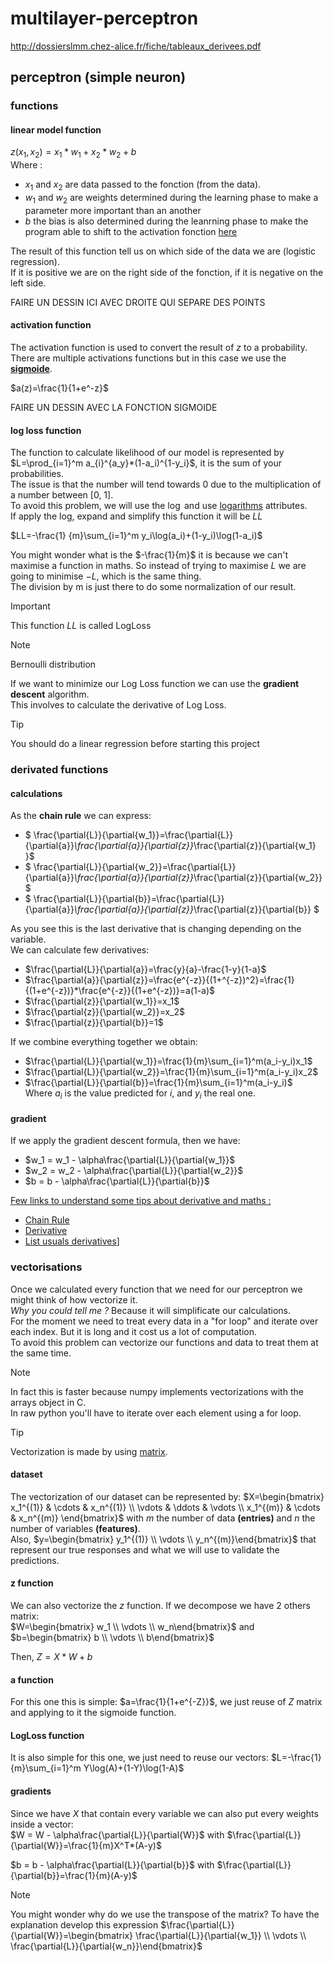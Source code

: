 # multilayer-perceptron
http://dossierslmm.chez-alice.fr/fiche/tableaux_derivees.pdf


## perceptron (simple neuron)

### functions

#### linear model function
$z(x_1, x_2)=x_1*w_1 + x_2*w_2 + b$  
Where :
- $x_1$ and $x_2$ are data passed to the fonction (from the data).  
- $w_1$ and $w_2$ are weights determined during the learning phase to make a parameter more important than an another
- $b$ the bias is also determined during the leanrning phase to make the program able to shift to the activation fonction [here](https://stackoverflow.com/questions/2480650/what-is-the-role-of-the-bias-in-neural-networks)  

The result of this function tell us on which side of the data we are (logistic regression).  
If it is positive we are on the right side of the fonction, if it is negative on the left side.  

FAIRE UN DESSIN ICI AVEC DROITE QUI SEPARE DES POINTS

#### activation function
The activation function is used to convert the result of $z$ to a probability.  
There are multiple activations functions but in this case we use the [**sigmoide**](https://en.wikipedia.org/wiki/Sigmoid_function).  

$a(z)=\frac{1}{1+e^-z}$  

FAIRE UN DESSIN AVEC LA FONCTION SIGMOIDE

#### log loss function
The function to calculate likelihood of our model is represented by $L=\prod_{i=1}^m a_{i}^{a_y}*(1-a_i)^{1-y_i}$, it is the sum of your probabilities.  
The issue is that the number will tend towards 0 due to the multiplication of a number between [0, 1].  
To avoid this problem, we will use the $\log$ and use [logarithms](https://en.wikipedia.org/wiki/Logarithm) attributes.  
If apply the log, expand and simplify this function it will be $LL$

$LL=-\frac{1} {m}\sum_{i=1}^m y_i\log(a_i)+(1-y_i)\log(1-a_i)$

You might wonder what is the $-\frac{1}{m}$ it is because we can't maximise a function in maths. So instead of trying to maximise $L$ we are going to minimise $-L$, which is the same thing.  
The division by m is just there to do some normalization of our result.  

> [!IMPORTANT]
> This function $LL$ is called LogLoss

> [!NOTE]
> Bernoulli distribution

If we want to minimize our Log Loss function we can use the **gradient descent** algorithm.  
This involves to calculate the derivative of Log Loss.

> [!TIP]
> You should do a linear regression before starting this project

### derivated functions

#### calculations
As the **chain rule** we can express:  
- $ \frac{\partial{L}}{\partial{w_1}}=\frac{\partial{L}}{\partial{a}}*\frac{\partial{a}}{\partial{z}}*\frac{\partial{z}}{\partial{w_1} }$  
- $ \frac{\partial{L}}{\partial{w_2}}=\frac{\partial{L}}{\partial{a}}*\frac{\partial{a}}{\partial{z}}*\frac{\partial{z}}{\partial{w_2}} $  
- $ \frac{\partial{L}}{\partial{b}}=\frac{\partial{L}}{\partial{a}}*\frac{\partial{a}}{\partial{z}}*\frac{\partial{z}}{\partial{b}} $  

As you see this is the last derivative that is changing depending on the variable.  
We can calculate few derivatives:  
- $\frac{\partial{L}}{\partial{a}}=\frac{y}{a}-\frac{1-y}{1-a}$
- $\frac{\partial{a}}{\partial{z}}=\frac{e^{-z}}{(1+^{-z})^2}=\frac{1}{(1+e^{-z})}*\frac{e^{-z}}{(1+e^{-z})}=a(1-a)$
- $\frac{\partial{z}}{\partial{w_1}}=x_1$
- $\frac{\partial{z}}{\partial{w_2}}=x_2$
- $\frac{\partial{z}}{\partial{b}}=1$

If we combine everything together we obtain:  
- $\frac{\partial{L}}{\partial{w_1}}=\frac{1}{m}\sum_{i=1}^m(a_i-y_i)x_1$
- $\frac{\partial{L}}{\partial{w_2}}=\frac{1}{m}\sum_{i=1}^m(a_i-y_i)x_2$
- $\frac{\partial{L}}{\partial{b}}=\frac{1}{m}\sum_{i=1}^m(a_i-y_i)$  
Where $a_i$ is the value predicted for $i$, and $y_i$ the real one.  

#### gradient
If we apply the gradient descent formula, then we have:  
- $w_1 = w_1 - \alpha\frac{\partial{L}}{\partial{w_1}}$  
- $w_2 = w_2 - \alpha\frac{\partial{L}}{\partial{w_2}}$  
- $b = b - \alpha\frac{\partial{L}}{\partial{b}}$  

<ins>Few links to understand some tips about derivative and maths :</ins>
- [Chain Rule](https://en.wikipedia.org/wiki/Chain_rule)
- [Derivative](https://en.wikipedia.org/wiki/Derivative)
- [List usuals derivatives](http://dossierslmm.chez-alice.fr/fiche/tableaux_derivees.pdf)]

### vectorisations
Once we calculated every function that we need for our perceptron we might think of how vectorize it.  
*Why you could tell me ?* Because it will simplificate our calculations.  
For the moment we need to treat every data in a "for loop" and iterate over each index. But it is long and it cost us a lot of computation.  
To avoid this problem can vectorize our functions and data to treat them at the same time.  

> [!NOTE]
> In fact this is faster because numpy implements vectorizations with the arrays object in C.  
> In raw python you'll have to iterate over each element using a for loop.  

> [!TIP]
> Vectorization is made by using [matrix](https://en.wikipedia.org/wiki/Matrix_(mathematics)).  

#### dataset
The vectorization of our dataset can be represented by:
$X=\begin{bmatrix} x_1^{(1)} & \cdots & x_n^{(1)} \\ \vdots & \ddots & \vdots \\ x_1^{(m)} & \cdots & x_n^{(m)} \end{bmatrix}$ with $m$ the number of data **(entries)** and $n$ the number of variables **(features)**.  
Also, $y=\begin{bmatrix} y_1^{(1)} \\ \vdots \\ y_n^{(m)}\end{bmatrix}$ that represent our true responses and what we will use to validate the predictions. 


#### z function
We can also vectorize the $z$ function. If we decompose we have 2 others matrix:  
$W=\begin{bmatrix} w_1 \\ \vdots \\ w_n\end{bmatrix}$ and $b=\begin{bmatrix} b \\ \vdots \\ b\end{bmatrix}$ 

Then, $Z=X*W+b$

#### a function
For this one this is simple: $a=\frac{1}{1+e^{-Z}}$, we just reuse of $Z$ matrix and applying to it the sigmoide function.

#### LogLoss function
It is also simple for this one, we just need to reuse our vectors: $L=-\frac{1} {m}\sum_{i=1}^m Y\log(A)+(1-Y)\log(1-A)$  

#### gradients
Since we have $X$ that contain every variable we can also put every weights inside a vector:  
$W = W - \alpha\frac{\partial{L}}{\partial{W}}$  with $\frac{\partial{L}}{\partial{W}}=\frac{1}{m}X^T*(A-y)$  

$b = b - \alpha\frac{\partial{L}}{\partial{b}}$  with $\frac{\partial{L}}{\partial{b}}=\frac{1}{m}(A-y)$

> [!NOTE]  
> You might wonder why do we use the transpose of the matrix? To have the explanation develop this expression $\frac{\partial{L}}{\partial{W}}=\begin{bmatrix} \frac{\partial{L}}{\partial{w_1}} \\ \vdots \\ \frac{\partial{L}}{\partial{w_n}}\end{bmatrix}$